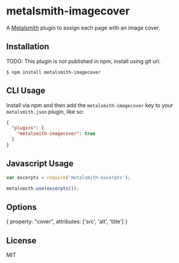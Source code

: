 # metalsmith-imagecover
 A [Metalsmith](http://metalsmith.io) plugin to assign each page with an image cover.


## Installation

TODO: This plugin is not published in npm, install using git url.

    $ npm install metalsmith-imagecover

## CLI Usage

  Install via npm and then add the `metalsmith-imagecover` key to your `metalsmith.json` plugin, like so:

```json
{
  "plugins": {
    "metalsmith-imagecover": true
  } 
}
```

## Javascript Usage

```js
var excerpts = require('metalsmith-excerpts');

metalsmith.use(excerpts());
```

## Options

{
  property: "cover",
  attributes: ['src', 'alt', 'title']
}

## License

  MIT
